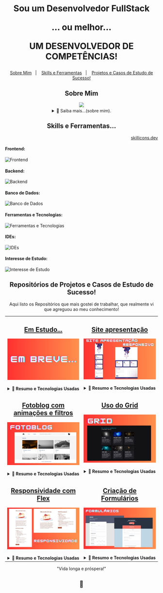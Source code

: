 
<main>

  <h1 class="home-title" align="center" >
    <p>Sou um Desenvolvedor FullStack</p>
    <p>... ou melhor...</p>
    <p class="neon">UM DESENVOLVEDOR DE COMPETÊNCIAS!</p>
  </h1>

  <p align="center">
    <a href="#sobre-mim">Sobre Mim</a>&nbsp;&nbsp;&nbsp;|&nbsp;&nbsp;&nbsp;  
    <a href="#skills">Skills e Ferramentas</a>&nbsp;&nbsp;&nbsp;|&nbsp;&nbsp;&nbsp;
    <a href="#projetos-casos-estudo">Projetos e Casos de Estudo de Sucesso!</a>
  </p>

  <section align="center">
    <h2 id="sobre-mim" align="center">
      Sobre Mim
    </h2>
    <a href="https://github.com/HgPBrito/github-readme-stats">
      <img src="https://github-readme-stats.vercel.app/api/top-langs/?username=HgPBrito&layout=compact&hide_progress=true&theme=github_dark_dimmed" />        
    </a>
    <details align="center">
      <summary>📃 Saiba mais...(sobre mim).</summary>  
      </br>
      <section align="center">
        <img align="center" src="https://media.giphy.com/media/13HgwGsXF0aiGY/giphy.gif">
      </section>
  	  <section align="center">
        <h2>
          Um pouco sobre mim...
        </h2>
        <p>
		  Sou um grande entusiasta das tecnologias para desenvolvimento Web e Mobile!
		</p>
		<p>
		  Atualmente exerço a função de Desenvolvedor e Consultor Salesforce na Triscal, desde setembro de 2020. Desempenho funções como desenvolvedor Apex e ofereço suporte a clientes, sempre buscando entender suas necessidades de mercado e sugerindo as melhores soluções para seus negócios. 
		</p>
		<p>
		  Meu propósito na carreira é suprir as necessidades de indivíduos ou empresas, impactando e melhorando suas vidas ou negócios de forma prática, mesmo que seja necessário aprender novas competências técnicas ou comportamentais.
		</p>
		<p>
		  Sempre busco estar atualizado com as melhores práticas, entregando a melhor qualidade e segurança. Meu objetivo é saber que, ao final de cada projeto, o que desenvolvi realmente agregou valor de forma prática.
		</p>
		<p>
		  Seja melhorando uma regra de negócio, desenvolvendo uma página ou compartilhando meu conhecimento, acredito que o segredo de uma boa vida é disseminar o conhecimento adquirido com o maior número de pessoas, aprendendo com elas no processo (o famoso "trocar figurinhas").
		</p>
		<p>
		  Fora do ambiente de carreira, priorizo momentos de qualidade com minha família.
		</p>  
    	<a href="https://www.linkedin.com/in/hgpbrito/">
      	  <img src="https://img.shields.io/badge/linkedin-%230077B5.svg?&style=for-the-badge&logo=linkedin&logoColor=white" />
    	</a>&nbsp;&nbsp;
    	<a href="https://hgpbrito.github.io/curriculo/">
          <img src="https://img.shields.io/badge/-Site_de_Visitas_(em_construção...)-grey?style=for-the-badge&link=https://hgpbrito.github.io/curriculo/" />        
    	</a>  
  	  </section>
    </details>
  </section>

  <section align="center">
    <h2 align="center" id="skills">
      Skills e Ferramentas...
    </h2>
    <section align="right">
      <a lign="left" href="https://skillicons.dev">
        skillicons.dev
      </a>
    </section >
	  <section align="left">
      <h4>
        Frontend:
      </h4>

![Frontend](https://skillicons.dev/icons?i=html,css,bootstrap,js,ts)

  <h4>
    Backend:
  </h4>

![Backend](https://skillicons.dev/icons?i=nodejs,java)

  <h4>
    Banco de Dados:
  </h4>

![Banco de Dados](https://skillicons.dev/icons?i=mysql)

  <h4>
    Ferramentas e Tecnologias:
  </h4>

![Ferramentas e Tecnologias](https://skillicons.dev/icons?i=windows,powershell,ubuntu,git,github,npm,spring,postman,md,discord,notion)

  <h4>
    IDEs:
  </h4>

![IDEs](https://skillicons.dev/icons?i=vscode,eclipse,vim)

  <h4>
    Interesse de Estudo:
  </h4>

![Interesse de Estudo](https://skillicons.dev/icons?i=aws,docker,react,sass,tailwind,figma,heroku,kotlin,mongodb,regex)
    
  </section>

  <section align="center">
    <h2 id="projetos-casos-estudo" align="center">
      Repositórios de Projetos e Casos de Estudo de Sucesso!
    </h2> 
    <p align="center">
      Aqui listo os Repositórios que mais gostei de trabalhar, que realmente vi que agreguou ao meu conhecimento!
    </p> 
    <table>
	<tr>
        <td width="50%" valign="top">
          <h2>
            <a href="https://github.com/HgPBrito">
              Em Estudo...
            </a>
          </h2>
          <img src="https://github.com/HgPBrito/images/blob/main/projetos_realizados_capa/emBreve.jpg?raw=true" alt="Repository image" width="400"/>
          <br/>
          <br/>
          <details>
            <summary>
              <b>📕 Resumo e Tecnologias Usadas</b>
            </summary>
            <p>
              Projeto em estudo..., sendo realizado na formação Explorer da Rocketseat
            </p>
            <b>Tecnologias Usadas</b>
            <br/>
            <p>
              <code>HTML5</code>,&nbsp;
              <code>CSS3</code>,&nbsp;
              <code>GitHub</code>
            </p>
          </details>
        </td>
	<td valign="top">
          <h2>
            <a href="https://github.com/HgPBrito/ExplorerIntensivao01-04SemLimites">
              Site apresentação
            </a>
          </h2>
          <img src="https://github.com/HgPBrito/images/blob/main/projetos_realizados_capa/ExplorerIntensivao01-04SemLimites.jpg?raw=true" alt="Repository image" width="400"/>
          <br/>
          <br/>
          <details>
            <summary>
              <b>📕 Resumo e Tecnologias Usadas</b>
            </summary>
            <p>
              Projeto de estudo utilizando todos os conceitos aprendidos até agora, desde do Grid, Flex Box, anotações de Keyframe para animações e media para responsividade no CSS, formulario no html, realizado na formação Explorer da Rocketseat
            </p>
            <b>Tecnologias Usadas</b>
            <br/>
            <p>
              <code>HTML5</code>,&nbsp;
              <code>CSS3</code>,&nbsp;
              <code>GitHub</code>
            </p>
          </details>
        </td>
      </tr>
      <tr>
        <td width="50%" valign="top">
          <h2>
            <a href="https://github.com/HgPBrito/explorerProjetoFotolog003">
              Fotoblog com animações e filtros
            </a>
          </h2>
          <img src="https://github.com/HgPBrito/images/blob/main/projetos_realizados_capa/explorerProjetoFotolog003.jpg?raw=true" alt="Repository image" width="400"/>
          <br/>
          <br/>
          <details>
            <summary>
              <b>📕 Resumo e Tecnologias Usadas</b>
            </summary>
            <p>
              Projeto de estudo utilizando conceito de Grid, Flex, filtros e animações com o @keyframe no CSS, realizado na formação Explorer da Rocketseat
            </p>
            <b>Tecnologias Usadas</b>
            <br/>
            <p>
              <code>HTML5</code>,&nbsp;
              <code>CSS3</code>,&nbsp;
              <code>GitHub</code>
            </p>
          </details>
        </td>
        <td valign="top">
          <h2>
            <a href="https://github.com/HgPBrito/explorerProjetoGridGalaxies003">
              Uso do Grid
            </a>
          </h2>
          <img src="https://github.com/HgPBrito/images/blob/main/projetos_realizados_capa/explorerProjetoGridGalaxies003.jpg?raw=true" alt="Repository image" width="400"/>
          <br/>
          <br/>
          <details>
            <summary>
              <b>📕 Resumo e Tecnologias Usadas</b>
            </summary>
            <p>
              Projeto de estudo utilizando conceito de Grid no CSS, realizado na formação Explorer da Rocketseat
            </p>
            <b>Tecnologias Usadas</b>
            <br/>
            <p>
              <code>HTML5</code>,&nbsp;
              <code>CSS3</code>,&nbsp;
              <code>GitHub</code>
            </p>
          </details>
        </td>
      </tr>
      <tr>
        <td width="50%" valign="top">
          <h2>
            <a href="https://github.com/HgPBrito/explorerProjetoResponsividadeReceita003">
              Responsividade com Flex
            </a>
          </h2>
          <img src="https://github.com/HgPBrito/images/blob/main/projetos_realizados_capa/explorerProjetoResponsividadeReceita003.jpg?raw=true" alt="Repository image" width="400"/>
          <br/>
          <br/>
          <details>
            <summary>
              <b>📕 Resumo e Tecnologias Usadas</b>
            </summary>
            <p>
              Projeto de estudo utilizando conceito de Flex Box no CSS, realizado na formação Explorer da Rocketseat
            </p>
            <b>Tecnologias Usadas</b>
            <br/>
            <p>
              <code>HTML5</code>,&nbsp;
              <code>CSS3</code>,&nbsp;
              <code>GitHub</code>
            </p>
          </details>
        </td>
        <td valign="top">
          <h2>
            <a href="https://github.com/HgPBrito/explorerDesafioCriandoFormularios003">
              Criação de Formulários
            </a>
          </h2>
          <img src="https://github.com/HgPBrito/images/blob/main/projetos_realizados_capa/explorerDesafioCriandoFormularios003.jpg?raw=true" alt="Repository image" width="400"/>
          <br/>
          <br/>
          <details>
            <summary>
              <b>📕 Resumo e Tecnologias Usadas</b>
            </summary>
            <p>
              Projeto de estudo utilizando tag form, realizado na formação Explorer da Rocketseat
            </p>
            <b>Tecnologias Usadas</b>
            <br/>
            <p>
              <code>HTML5</code>,&nbsp;
              <code>CSS3</code>,&nbsp;
              <code>GitHub</code>
            </p>
          </details>
        </td>
      </tr>      
    </table>
  </section>



  <section align="center">
    <p>"Vida longa e próspera!" </p>
   <h2>🖖</h2>
  </section>
</main>



